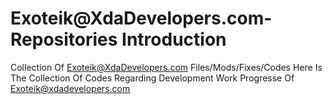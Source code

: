 #  Exoteik@XdaDevelopers.com- Repositories Introduction
Collection Of Exoteik@XdaDevelopers.com Files/Mods/Fixes/Codes
Here Is The Collection Of Codes Regarding Development Work Progresse Of Exoteik@xdadevelopers.com
